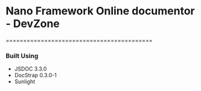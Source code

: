 # Nano Framework Online documentor - DevZone
==========================================
### Built Using
- JSDOC 3.3.0
- DocStrap 0.3.0-1
- Sunlight